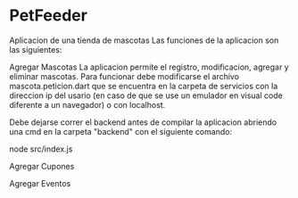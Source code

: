 # PetFeeder

Aplicacion de una tienda de mascotas
Las funciones de la aplicacion son las siguientes:

Agregar Mascotas
La aplicacion permite el registro, modificacion, agregar y eliminar mascotas.
Para funcionar debe modificarse el archivo mascota.peticion.dart que se encuentra en la carpeta de servicios con la direccion ip del usario (en caso de que se use un emulador en visual code diferente a un navegador) o con localhost.

Debe dejarse correr el backend antes de compilar la aplicacion abriendo una cmd en la carpeta "backend" con el siguiente comando:

node src/index.js

Agregar Cupones


Agregar Eventos